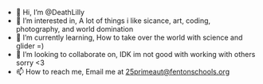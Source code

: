 - 👋 Hi, I’m @DeathLilly
- 👀 I’m interested in, A lot of things i like sicance, art, coding, photography, and world domination
- 🌱 I’m currently learning, How to take over the world with science and glider =)
- 💞️ I’m looking to collaborate on, IDK im not good with working with others sorry <3
- 📫 How to reach me, Email me at 25primeaut@fentonschools.org

<!---
DeathLilly/DeathLilly is a ✨ special ✨ repository because its `README.md` (this file) appears on your GitHub profile.
You can click the Preview link to take a look at your changes.
--->
